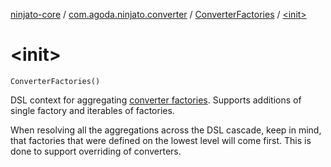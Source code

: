[ninjato-core](../../index.md) / [com.agoda.ninjato.converter](../index.md) / [ConverterFactories](index.md) / [&lt;init&gt;](./-init-.md)

# &lt;init&gt;

`ConverterFactories()`

DSL context for aggregating [converter factories](../-body-converter/-factory/index.md).
Supports additions of single factory and iterables of factories.

When resolving all the aggregations across the DSL cascade, keep in mind,
that factories that were defined on the lowest level will come first.
This is done to support overriding of converters.


